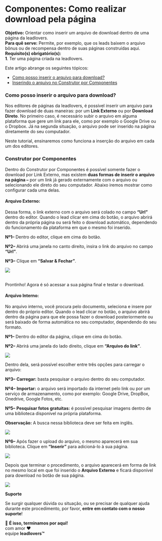 # Componentes: Como realizar download pela página

**Objetivo:** Orientar como inserir um arquivo de download dentro de uma página da leadlovers.\
**Para quê serve:** Permite, por exemplo, que os leads baixem o arquivo bônus ou de recompensa dentro de suas páginas construídas aqui.\
**Requisito(s) obrigatório(s):**\
**1**. Ter uma página criada na leadlovers.

Este artigo abrange os seguintes tópicos:

* [Como posso inserir o arquivo para download?](broken-reference)
* [Inserindo o arquivo no Construtor por Componentes](broken-reference)

### **Como posso inserir o arquivo para download?** <a href="#como-inserir-arquivo" id="como-inserir-arquivo"></a>

Nos editores de páginas da leadlovers, é possível inserir um arquivo para fazer download de duas maneiras: por um **Link Externo** ou por **Download Direto**. No primeiro caso, é necessário subir o arquivo em alguma plataforma que gere um link para ele, como por exemplo o Google Drive ou o Dropbox. Já na segunda situação, o arquivo pode ser inserido na página diretamente do seu computador.&#x20;

Neste tutorial, ensinaremos como funciona a inserção do arquivo em cada um dos editores.

### **Construtor por Componentes** <a href="#componentes" id="componentes"></a>

Dentro do Construtor por Componentes é possível somente fazer o download por Link Externo, mas existem **duas formas de inserir o arquivo na página –** por um link já gerado externamente com o arquivo ou selecionando ele direto do seu computador. Abaixo iremos mostrar como configurar cada uma delas.

#### **Arquivo Externo:** <a href="#arquivo-externo-componentes" id="arquivo-externo-componentes"></a>

Dessa forma, o link externo com o arquivo será colado no campo **“Url”** dentro do editor. Quando o lead clicar em cima do botão, o arquivo abrirá dentro da própria página ou será feito o download automático, dependendo do funcionamento da plataforma em que o mesmo foi inserido.

**Nº1–** Dentro do editor, clique em cima do botão.

**Nº2–** Abrirá uma janela no canto direito, insira o link do arquivo no campo **“Url”**.

**Nº3–** Clique em **“Salvar & Fechar”**.

![](https://suporte.love/wp-content/uploads/2022/12/image01-300x146.png)

\
Prontinho! Agora é só acessar a sua página final e testar o download.

#### **Arquivo Interno:** <a href="#arquivo-interno-componentes" id="arquivo-interno-componentes"></a>

No arquivo interno, você procura pelo documento, seleciona e insere por dentro do próprio editor. Quando o lead clicar no botão, o arquivo abrirá dentro da página para que ele possa fazer o download posteriormente ou será baixado de forma automática no seu computador, dependendo do seu formato.

**Nº1–** Dentro do editor da página, clique em cima do botão.

**Nº2–** Abrirá uma janela do lado direito, clique em **“Arquivo do link”**.

![](https://suporte.love/wp-content/uploads/2022/12/image02-300x145.png)

Dentro dela, será possível escolher entre três opções para carregar o arquivo:

**Nº3–** **Carregar:** basta pesquisar o arquivo dentro do seu computador.

**Nº4–** **Importar:** o arquivo será importado da internet pelo link ou por um serviço de armazenamento, como por exemplo: Google Drive, DropBox, Onedrive, Google Fotos, etc. &#x20;

**Nº5–** **Pesquisar fotos gratuitas:** é possível pesquisar imagens dentro de uma biblioteca disponível na própria plataforma.

**Observação:** A busca nessa biblioteca deve ser feita em inglês.&#x20;

![](https://suporte.love/wp-content/uploads/2022/12/image03-300x73.png)

**Nº6–** Após fazer o upload do arquivo, o mesmo aparecerá em sua biblioteca. Clique em **“Inserir”** para adicioná-lo à sua página.&#x20;

![](https://suporte.love/wp-content/uploads/2022/12/image04-300x130.png)

Depois que terminar o procedimento, o arquivo aparecerá em forma de link no mesmo local em que foi inserido o **Arquivo Externo** e ficará disponível para download no botão de sua página.

![](https://suporte.love/wp-content/uploads/2022/12/image05-300x147.png)

**Suporte**

Se surgir qualquer dúvida ou situação, ou se precisar de qualquer ajuda durante este procedimento, por favor, **entre em contato com o nosso suporte**!

🏁 **É isso, terminamos por aqui!**\
com amor ❤\
equipe **leadlovers™**
